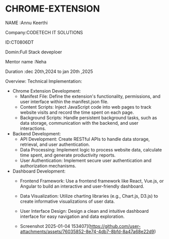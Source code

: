 # CHROME-EXTENSION

NAME :Annu Keerthi

Company:CODETECH IT SOLUTIONS

ID:CT0806DT

Domin:Full Stack deveploer

Mentor name :Neha

Duration :dec 20th,2024 to jan 20th ,2025

Overview:
Technical Implementation:
 * Chrome Extension Development:
   * Manifest File: Define the extension's functionality, permissions, and user interface within the manifest.json file.
   * Content Scripts: Inject JavaScript code into web pages to track website visits and record the time spent on each page.
   * Background Scripts: Handle persistent background tasks, such as data storage, communication with the backend, and user interactions.
 * Backend Development:
   * API Development: Create RESTful APIs to handle data storage, retrieval, and user authentication.
   * Data Processing: Implement logic to process website data, calculate time spent, and generate productivity reports.
   * User Authentication: Implement secure user authentication and authorization mechanisms.
 * Dashboard Development:
   * Frontend Framework: Use a frontend framework like React, Vue.js, or Angular to build an interactive and user-friendly dashboard.
   * Data Visualization: Utilize charting libraries (e.g., Chart.js, D3.js) to create informative visualizations of user data.
   * User Interface Design: Design a clean and intuitive dashboard interface for easy navigation and data exploration.
  
   * Screenshot 2025-01-04 153407](https://github.com/user-attachments/assets/76035852-8e74-4db7-8bfd-8a47a68e22d9)

